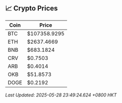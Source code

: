 ## 📈 Crypto Prices

| Coin | Price |
| ---- | ----- |
| BTC | $107358.9295 |
| ETH | $2637.4669 |
| BNB | $683.1824 |
| CRV | $0.7503 |
| ARB | $0.4014 |
| OKB | $51.8573 |
| DOGE | $0.2192 |

_Last Updated: 2025-05-28 23:49:24.624 +0800 HKT_